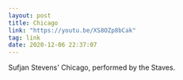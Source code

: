 ```yaml
---
layout: post
title: Chicago 
link: "https://youtu.be/XS8OZp8bCak"
tag: link
date: 2020-12-06 22:37:07
---
```

Sufjan Stevens' Chicago, performed by the Staves.